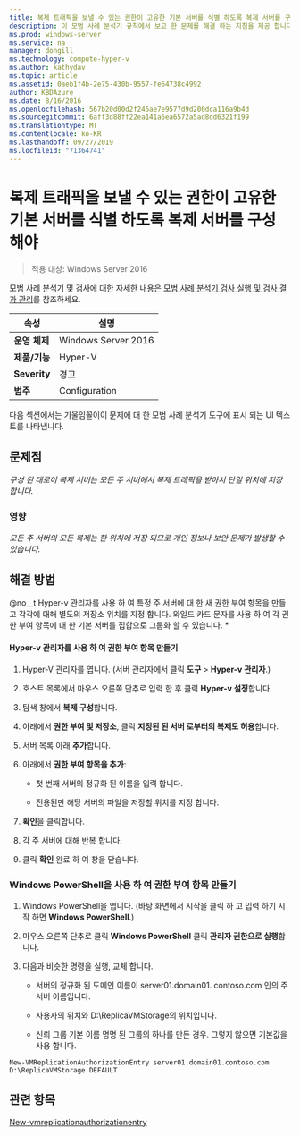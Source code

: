 ```yaml
---
title: 복제 트래픽을 보낼 수 있는 권한이 고유한 기본 서버를 식별 하도록 복제 서버를 구성 해야
description: 이 모범 사례 분석기 규칙에서 보고 한 문제를 해결 하는 지침을 제공 합니다.
ms.prod: windows-server
ms.service: na
manager: dongill
ms.technology: compute-hyper-v
ms.author: kathydav
ms.topic: article
ms.assetid: 0aeb1f4b-2e75-430b-9557-fe64738c4992
author: KBDAzure
ms.date: 8/16/2016
ms.openlocfilehash: 567b20d00d2f245ae7e9577d9d200dca116a9b4d
ms.sourcegitcommit: 6aff3d88ff22ea141a6ea6572a5ad8dd6321f199
ms.translationtype: MT
ms.contentlocale: ko-KR
ms.lasthandoff: 09/27/2019
ms.locfileid: "71364741"
---
```

# <a name="replica-servers-should-be-configured-to-identify-specific-primary-servers-authorized-to-send-replication-traffic"></a>복제 트래픽을 보낼 수 있는 권한이 고유한 기본 서버를 식별 하도록 복제 서버를 구성 해야

>적용 대상: Windows Server 2016

모범 사례 분석기 및 검사에 대한 자세한 내용은 [모범 사례 분석기 검사 실행 및 검사 결과 관리](https://go.microsoft.com/fwlink/p/?LinkID=223177)를 참조하세요.  
  
|속성|설명|  
|-|-|  
|**운영 체제**|Windows Server 2016|  
|**제품/기능**|Hyper-V|  
|**Severity**|경고|  
|**범주**|Configuration|  
  
다음 섹션에서는 기울임꼴이이 문제에 대 한 모범 사례 분석기 도구에 표시 되는 UI 텍스트를 나타냅니다.  
  
## <a name="issue"></a>문제점  
*구성 된 대로이 복제 서버는 모든 주 서버에서 복제 트래픽을 받아서 단일 위치에 저장 합니다.*  
  
### <a name="impact"></a>영향  
*모든 주 서버의 모든 복제는 한 위치에 저장 되므로 개인 정보나 보안 문제가 발생할 수 있습니다.*  
  
## <a name="resolution"></a>해결 방법  
@no__t Hyper-v 관리자를 사용 하 여 특정 주 서버에 대 한 새 권한 부여 항목을 만들고 각각에 대해 별도의 저장소 위치를 지정 합니다. 와일드 카드 문자를 사용 하 여 각 권한 부여 항목에 대 한 기본 서버를 집합으로 그룹화 할 수 있습니다. *  
  
#### <a name="create-authorization-entries-using-hyper-v-manager"></a>Hyper-v 관리자를 사용 하 여 권한 부여 항목 만들기  
  
1.  Hyper-V 관리자를 엽니다. (서버 관리자에서 클릭 **도구** > **Hyper-v 관리자**.)  
  
2.  호스트 목록에서 마우스 오른쪽 단추로 입력 한 후 클릭 **Hyper-v 설정**합니다.  
  
3.  탐색 창에서 **복제 구성**합니다.  
  
4.  아래에서 **권한 부여 및 저장소**, 클릭 **지정된 된 서버 로부터의 복제도 허용**합니다.  
  
5.  서버 목록 아래 **추가**합니다.  
  
6.  아래에서 **권한 부여 항목을 추가**:  
  
    -   첫 번째 서버의 정규화 된 이름을 입력 합니다.  
  
    -   전용된만 해당 서버의 파일을 저장할 위치를 지정 합니다.  
  
7.  **확인**을 클릭합니다.  
  
8.  각 주 서버에 대해 반복 합니다.  
  
9. 클릭 **확인** 완료 하 여 창을 닫습니다.  
  
### <a name="create-authorization-entries-using-windows-powershell"></a>Windows PowerShell을 사용 하 여 권한 부여 항목 만들기  
  
1.  Windows PowerShell을 엽니다. (바탕 화면에서 시작을 클릭 하 고 입력 하기 시작 하면 **Windows PowerShell**.)  
  
2.  마우스 오른쪽 단추로 클릭 **Windows PowerShell** 클릭 **관리자 권한으로 실행**합니다.  
  
3.  다음과 비슷한 명령을 실행, 교체 합니다.  
  
    -   서버의 정규화 된 도메인 이름이 server01.domain01. contoso.com 인의 주 서버 이름입니다.  
  
    -   사용자의 위치와 D:\ReplicaVMStorage의 위치입니다.  
  
    -   신뢰 그룹 기본 이름 명명 된 그룹의 하나를 만든 경우. 그렇지 않으면 기본값을 사용 합니다.  
  
```  
New-VMReplicationAuthorizationEntry server01.domain01.contoso.com D:\ReplicaVMStorage DEFAULT  
```  
  
## <a name="see-also"></a>관련 항목  
[New-vmreplicationauthorizationentry](https://technet.microsoft.com/library/hh848606.aspx)  
  


